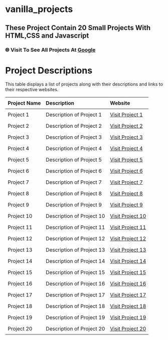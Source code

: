 # vanilla_projects
## These Project Contain 20 Small Projects With HTML,CSS and Javascript 
### 🌐 Visit To See All Projects At [Google](https://www.google.com)

# Project Descriptions

This table displays a list of projects along with their descriptions and links to their respective websites.

| Project Name | Description               | Website                        |
| ------------ | ------------------------- | ------------------------------ |
| Project 1    | Description of Project 1  | [Visit Project 1](#)           |
| Project 2    | Description of Project 2  | [Visit Project 2](#)           |
| Project 3    | Description of Project 3  | [Visit Project 3](#)           |
| Project 4    | Description of Project 4  | [Visit Project 4](#)           |
| Project 5    | Description of Project 5  | [Visit Project 5](#)           |
| Project 6    | Description of Project 6  | [Visit Project 6](#)           |
| Project 7    | Description of Project 7  | [Visit Project 7](#)           |
| Project 8    | Description of Project 8  | [Visit Project 8](#)           |
| Project 9    | Description of Project 9  | [Visit Project 9](#)           |
| Project 10   | Description of Project 10 | [Visit Project 10](#)          |
| Project 11   | Description of Project 11 | [Visit Project 11](#)          |
| Project 12   | Description of Project 12 | [Visit Project 12](#)          |
| Project 13   | Description of Project 13 | [Visit Project 13](#)          |
| Project 14   | Description of Project 14 | [Visit Project 14](#)          |
| Project 15   | Description of Project 15 | [Visit Project 15](#)          |
| Project 16   | Description of Project 16 | [Visit Project 16](#)          |
| Project 17   | Description of Project 17 | [Visit Project 17](#)          |
| Project 18   | Description of Project 18 | [Visit Project 18](#)          |
| Project 19   | Description of Project 19 | [Visit Project 19](#)          |
| Project 20   | Description of Project 20 | [Visit Project 20](#)          |
<!-- This A Style With Css -->
<style>
    table {
        border-collapse: collapse;
        width: 100%;
    }
    th, td {
        padding: 8px;
        text-align: left;
    }
</style>




